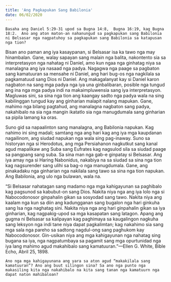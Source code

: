 ```yaml
---
title: 'Ang Pagkapukan Sang Babilonia'
date: 06/02/2020
---
```


`Basaha ang Daniel 5:29-31 upod sa Bugna 14:8,  Bugna 16:19, kag Bugna 18:2.  Ano ang aton maton-an nahanungud sa pagkapukan sang Babilonia ni Belsasar nga nagpatuhoy sa pagkapukan sang Babilonia sa katapusan nga tion?`

Bisan ano paman ang iya kasaypanan, si Belsasar isa ka tawo nga may hinambalan.  Gane, walay sapayan sang malain nga balita, nakontento sia sa interpretasyon nga nahatag ni Daniel, amo kun ngaa nga ginhatag niya sa manalagna ang iya nasaad nga padya.  Nagagwa nga paage sa pagbaton sang kamatuuran sa mensahe ni Daniel, ang hari bug-os nga nagkilala sa pagkamatuud sang Dios ni Daniel.  Ang makagalanyat kay si Daniel karon nagbaton na sang mga padya nga iya una ginbalibaran, posible nga tungud ang ina nga mga padya indi na makaimpluwensia sang iya interpretasyon.  Magluwas sini, sa sina nga tion ang kaangay sadto nga padya wala na sing kabilinggan tungud kay ang ginharian malapit nalang mapukan.  Gane, mahimo nga bilang pagtahud, ang manalagna nagbaton sang padya, nakahibalo na sia nga mangin ikatatlo sia nga manugdumala sang ginharian sa pipila lamang ka oras.  

Suno gid sa napaalinton sang manalagna, ang Babilonia napukan.  Kag nahimo ini sing madali; samtang nga ang hari kag ang iya mga kaupdanan nagailinom, ang siudad napukan nga wala sing pag-inaway.  Suno sa historyan nga si Herodotus, ang mga Persiahanon nagkutkut sang kanal agud mapalikaw ang Suba sang Eufrates kag nagsulod sila sa siudad paage sa pangpang sang suba.  Sa sina man nga gab-e ginpatay si Belsasar.  Ang iya amay nga si Haring Nabonidus, nakabiya na sa siudad sa sina nga tion kag nagsurender sang ulihi sa bag-o nga manugdumala.  Gane, ang pinakadaku nga ginharian nga nakilala sang tawo sa sina nga tion napukan.  Ang Babilonia, ang ulo nga bulawan, wala na.

“Si Belsasar nahatagan sang madamo nga mga kahigayunan sa paghibalo kag pagsunod sa kabubut-on sang Dios.  Nakita niya nga ang iya lolo nga si Nabocodonosor ginpahalin gikan sa sosyodad sang tawo.  Nakita niya ang kaalam nga kun sa diin ang kadungganan sang bugalon nga hari ginkuha sang Isa nga naghatag sini.  Nakita niya nga ang hari ginpahalin gikan sa iya ginharian, kag nagpakig-upod sa mga kasapatan sang latagon.  Apang ang gugma ni Belsasar sa kalipayan kag paghimaya sa kaugalingon nagkuha sang leksyon nga indi tane niya dapat pagkalimtan; kag nakahimo sia sang mga sala nga pareho sa sadtong nagdul-ong sang paghukom kay Nabocodonosor.  Gin-usikan niya ang mga kahigayunan nga nahatag sing bugana sa iya, nga nagpatumbaya sa pagamit sang mga opurtunidad nga iya lang mahimo agud makahibalo sang kamatuuran.”—Ellen G. White, Bible Echo, Abril 25, 1898.

`Ano nga mga kahigayunana ang yara sa aton agud “makakilala sang kamatuuran”? Ano ang buut silingon sina? Sa ano nga punto nga makasiling kita nga nakahibalo na kita sang tanan nga kamatuurn nga dapat naton mahibaloan?`